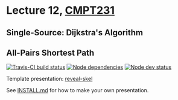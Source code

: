 # Lecture 12, [CMPT231](https://cmpt231-16fa.github.io/)
## Single-Source: Dijkstra's Algorithm
## All-Pairs Shortest Path

[![Travis-CI build status](https://travis-ci.org/cmpt231-16fa/lec12.svg)](https://travis-ci.org/cmpt231-16fa/lec12)
[![Node dependencies](https://david-dm.org/cmpt231-16fa/lec12.svg)](https://david-dm.org/cmpt231-16fa/lec12)
[![Node dev status](https://david-dm.org/cmpt231-16fa/lec12/dev-status.svg)](https://david-dm.org/cmpt231-16fa/lec12?type=dev)

Template presentation: [reveal-skel](https://github.com/sermons/reveal-skel)

See [INSTALL.md](INSTALL.md)
for how to make your own presentation.
